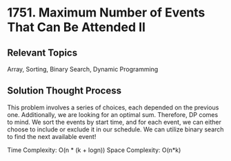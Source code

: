 # 1751. Maximum Number of Events That Can Be Attended II

## Relevant Topics

Array, Sorting, Binary Search, Dynamic Programming

## Solution Thought Process
This problem involves a series of choices, each depended on the previous one. Additionally, we are looking for an optimal sum. Therefore, DP comes to mind. We sort the events by start time, and for each event, we can either choose to include or exclude it in our schedule. We can utilize binary search to find the next available event!

Time Complexity: O(n * (k + logn))
Space Complexity: O(n*k)